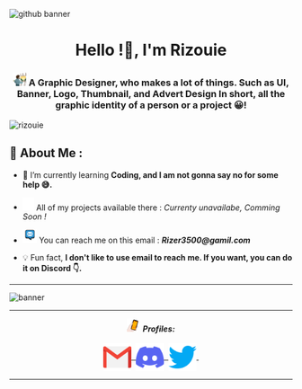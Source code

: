 ![github banner](https://user-images.githubusercontent.com/108636838/178123165-964192f6-dab3-4bf2-8173-f80ad0166738.jpg)


<h1 align="center">Hello !🌴, I'm Rizouie</h1>
<h3 align="center"> <img src="assets/gifs/painting-art.gif" width="24px"> A Graphic Designer, who makes a lot of things. Such as UI, Banner, Logo, Thumbnail, and Advert Design In short, all the graphic identity of a person or a project 😀!  
</h3>


<p align="left"> <img src="https://komarev.com/ghpvc/?username=rizouie&label=Profile%20views&color=e8893b&style=flat"  alt="rizouie" /> </p>

## 🎑 About Me :
- 📝 I’m currently learning **Coding, and I am not gonna say no for some help 😅.**

-  <img src="assets/gifs/building.gif" width="20px"> All of my projects available there : _Currenty unavailabe, Comming Soon !_

-  <img src="assets/gifs/email.gif" width="25px"> You can reach me on this email : **_Rizer3500@gamil.com_**

- 💡 Fun fact, **I don't like to use email to reach me. If you want, you can do it on Discord 👇.**

<hr>

![banner](https://user-images.githubusercontent.com/108636838/179504307-8ba45b89-3537-42c9-be19-e16ee4d2c70e.gif)

<hr>


<p align = "center">
  <img src="assets/gifs/unemployed-bank-account.gif" width="20px">&nbsp; <i><b>Profiles:</b></i><br><br>
  <a href="mailto:Rizer3500@gmail.com">
    <img align="center" alt="Rizouie @Mail" width="50px" src="assets/contact logos/gmail.png" />&nbsp;
  </a>
  <a href="https://discord.com/users/536145260204785677">
    <img align="center" alt="Rizouie @Discord" width="50px" src="assets/contact logos/discord.png" />&nbsp;
  </a>
  <a href="https://twitter.com/Rizouie">
    <img align="center" alt="Rizouie @Twitter" width="50px" src="assets/contact logos/twitter.png" />&nbsp;
  </a>
</p>

<hr>
